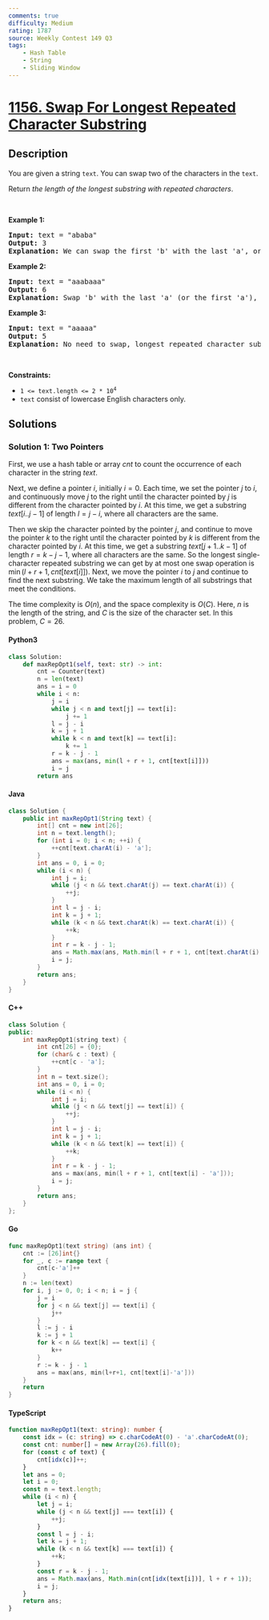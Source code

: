 ```yaml
---
comments: true
difficulty: Medium
rating: 1787
source: Weekly Contest 149 Q3
tags:
    - Hash Table
    - String
    - Sliding Window
---
```


<!-- problem:start -->

# [1156. Swap For Longest Repeated Character Substring](https://leetcode.com/problems/swap-for-longest-repeated-character-substring)

## Description

<!-- description:start -->

<p>You are given a string <code>text</code>. You can swap two of the characters in the <code>text</code>.</p>

<p>Return <em>the length of the longest substring with repeated characters</em>.</p>

<p>&nbsp;</p>
<p><strong class="example">Example 1:</strong></p>

<pre>
<strong>Input:</strong> text = &quot;ababa&quot;
<strong>Output:</strong> 3
<strong>Explanation:</strong> We can swap the first &#39;b&#39; with the last &#39;a&#39;, or the last &#39;b&#39; with the first &#39;a&#39;. Then, the longest repeated character substring is &quot;aaa&quot; with length 3.
</pre>

<p><strong class="example">Example 2:</strong></p>

<pre>
<strong>Input:</strong> text = &quot;aaabaaa&quot;
<strong>Output:</strong> 6
<strong>Explanation:</strong> Swap &#39;b&#39; with the last &#39;a&#39; (or the first &#39;a&#39;), and we get longest repeated character substring &quot;aaaaaa&quot; with length 6.
</pre>

<p><strong class="example">Example 3:</strong></p>

<pre>
<strong>Input:</strong> text = &quot;aaaaa&quot;
<strong>Output:</strong> 5
<strong>Explanation:</strong> No need to swap, longest repeated character substring is &quot;aaaaa&quot; with length is 5.
</pre>

<p>&nbsp;</p>
<p><strong>Constraints:</strong></p>

<ul>
	<li><code>1 &lt;= text.length &lt;= 2 * 10<sup>4</sup></code></li>
	<li><code>text</code> consist of lowercase English characters only.</li>
</ul>

<!-- description:end -->

## Solutions

<!-- solution:start -->

### Solution 1: Two Pointers

First, we use a hash table or array $cnt$ to count the occurrence of each character in the string $text$.

Next, we define a pointer $i$, initially $i = 0$. Each time, we set the pointer $j$ to $i$, and continuously move $j$ to the right until the character pointed by $j$ is different from the character pointed by $i$. At this time, we get a substring $text[i..j-1]$ of length $l = j - i$, where all characters are the same.

Then we skip the character pointed by the pointer $j$, and continue to move the pointer $k$ to the right until the character pointed by $k$ is different from the character pointed by $i$. At this time, we get a substring $text[j+1..k-1]$ of length $r = k - j - 1$, where all characters are the same. So the longest single-character repeated substring we can get by at most one swap operation is $\min(l + r + 1, cnt[text[i]])$. Next, we move the pointer $i$ to $j$ and continue to find the next substring. We take the maximum length of all substrings that meet the conditions.

The time complexity is $O(n)$, and the space complexity is $O(C)$. Here, $n$ is the length of the string, and $C$ is the size of the character set. In this problem, $C = 26$.

<!-- tabs:start -->

#### Python3

```python
class Solution:
    def maxRepOpt1(self, text: str) -> int:
        cnt = Counter(text)
        n = len(text)
        ans = i = 0
        while i < n:
            j = i
            while j < n and text[j] == text[i]:
                j += 1
            l = j - i
            k = j + 1
            while k < n and text[k] == text[i]:
                k += 1
            r = k - j - 1
            ans = max(ans, min(l + r + 1, cnt[text[i]]))
            i = j
        return ans
```

#### Java

```java
class Solution {
    public int maxRepOpt1(String text) {
        int[] cnt = new int[26];
        int n = text.length();
        for (int i = 0; i < n; ++i) {
            ++cnt[text.charAt(i) - 'a'];
        }
        int ans = 0, i = 0;
        while (i < n) {
            int j = i;
            while (j < n && text.charAt(j) == text.charAt(i)) {
                ++j;
            }
            int l = j - i;
            int k = j + 1;
            while (k < n && text.charAt(k) == text.charAt(i)) {
                ++k;
            }
            int r = k - j - 1;
            ans = Math.max(ans, Math.min(l + r + 1, cnt[text.charAt(i) - 'a']));
            i = j;
        }
        return ans;
    }
}
```

#### C++

```cpp
class Solution {
public:
    int maxRepOpt1(string text) {
        int cnt[26] = {0};
        for (char& c : text) {
            ++cnt[c - 'a'];
        }
        int n = text.size();
        int ans = 0, i = 0;
        while (i < n) {
            int j = i;
            while (j < n && text[j] == text[i]) {
                ++j;
            }
            int l = j - i;
            int k = j + 1;
            while (k < n && text[k] == text[i]) {
                ++k;
            }
            int r = k - j - 1;
            ans = max(ans, min(l + r + 1, cnt[text[i] - 'a']));
            i = j;
        }
        return ans;
    }
};
```

#### Go

```go
func maxRepOpt1(text string) (ans int) {
	cnt := [26]int{}
	for _, c := range text {
		cnt[c-'a']++
	}
	n := len(text)
	for i, j := 0, 0; i < n; i = j {
		j = i
		for j < n && text[j] == text[i] {
			j++
		}
		l := j - i
		k := j + 1
		for k < n && text[k] == text[i] {
			k++
		}
		r := k - j - 1
		ans = max(ans, min(l+r+1, cnt[text[i]-'a']))
	}
	return
}
```

#### TypeScript

```ts
function maxRepOpt1(text: string): number {
    const idx = (c: string) => c.charCodeAt(0) - 'a'.charCodeAt(0);
    const cnt: number[] = new Array(26).fill(0);
    for (const c of text) {
        cnt[idx(c)]++;
    }
    let ans = 0;
    let i = 0;
    const n = text.length;
    while (i < n) {
        let j = i;
        while (j < n && text[j] === text[i]) {
            ++j;
        }
        const l = j - i;
        let k = j + 1;
        while (k < n && text[k] === text[i]) {
            ++k;
        }
        const r = k - j - 1;
        ans = Math.max(ans, Math.min(cnt[idx(text[i])], l + r + 1));
        i = j;
    }
    return ans;
}
```

<!-- tabs:end -->

<!-- solution:end -->

<!-- problem:end -->
